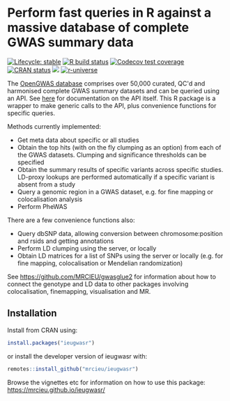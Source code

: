 # Perform fast queries in R against a massive database of complete GWAS summary data

<!-- badges: start -->
[![Lifecycle: stable](https://img.shields.io/badge/lifecycle-stable-brightgreen.svg)](https://lifecycle.r-lib.org/articles/stages.html#stable)
[![R build status](https://github.com/MRCIEU/ieugwasr/workflows/R-CMD-check/badge.svg)](https://github.com/MRCIEU/ieugwasr/actions)
[![Codecov test coverage](https://codecov.io/gh/MRCIEU/ieugwasr/branch/master/graph/badge.svg)](https://app.codecov.io/gh/MRCIEU/ieugwasr?branch=master)
[![CRAN status](https://www.r-pkg.org/badges/version/ieugwasr)](https://CRAN.R-project.org/package=ieugwasr)
[![](https://cranlogs.r-pkg.org/badges/ieugwasr)](https://cran.r-project.org/package=ieugwasr)
[![r-universe](https://remlapmot.r-universe.dev/badges/ieugwasr)](https://remlapmot.r-universe.dev/ieugwasr)
<!-- badges: end -->

The [OpenGWAS database](https://gwas.mrcieu.ac.uk/) comprises over 50,000 curated, QC'd and harmonised complete GWAS summary datasets and can be queried using an API. See [here](https://api.opengwas.io/api/) for documentation on the API itself. This R package is a wrapper to make generic calls to the API, plus convenience functions for specific queries. 

Methods currently implemented:

- Get meta data about specific or all studies
- Obtain the top hits (with on the fly clumping as an option) from each of the GWAS datasets. Clumping and significance thresholds can be specified
- Obtain the summary results of specific variants across specific studies. LD-proxy lookups are performed automatically if a specific variant is absent from a study
- Query a genomic region in a GWAS dataset, e.g. for fine mapping or colocalisation analysis
- Perform PheWAS

There are a few convenience functions also:

- Query dbSNP data, allowing conversion between chromosome:position and rsids and getting annotations
- Perform LD clumping using the server, or locally
- Obtain LD matrices for a list of SNPs using the server or locally (e.g. for fine mapping, colocalisation or Mendelian randomization)

See https://github.com/MRCIEU/gwasglue2 for information about how to connect the genotype and LD data to other packages involving colocalisation, finemapping, visualisation and MR.


## Installation

Install from CRAN using:

```r
install.packages("ieugwasr")
```

or install the developer version of ieugwasr with:

``` r
remotes::install_github("mrcieu/ieugwasr")
```

Browse the vignettes etc for information on how to use this package: https://mrcieu.github.io/ieugwasr/
